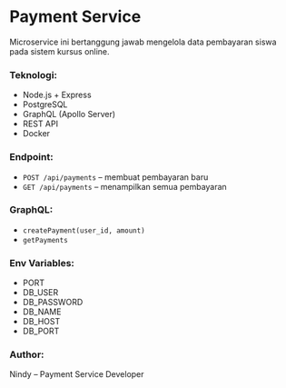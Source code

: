 # Payment Service
Microservice ini bertanggung jawab mengelola data pembayaran siswa pada sistem kursus online.

### Teknologi:
- Node.js + Express
- PostgreSQL
- GraphQL (Apollo Server)
- REST API
- Docker

### Endpoint:
- `POST /api/payments` – membuat pembayaran baru
- `GET /api/payments` – menampilkan semua pembayaran

### GraphQL:
- `createPayment(user_id, amount)`
- `getPayments`

### Env Variables:
- PORT
- DB_USER
- DB_PASSWORD
- DB_NAME
- DB_HOST
- DB_PORT

### Author:
Nindy – Payment Service Developer
